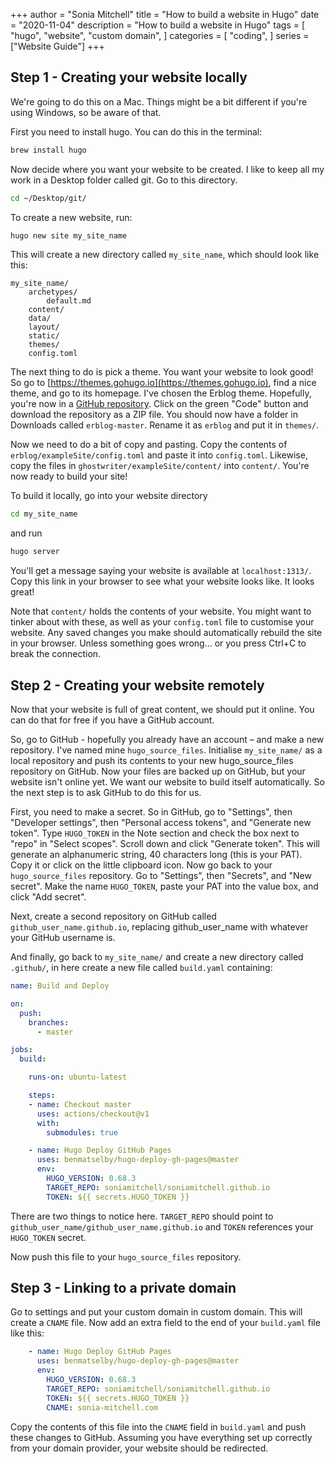 +++
author = "Sonia Mitchell"
title = "How to build a website in Hugo"
date = "2020-11-04"
description = "How to build a website in Hugo"
tags = [
    "hugo",
    "website",
    "custom domain",
]
categories = [
    "coding",
]
series = ["Website Guide"]
+++

## Step 1 - Creating your website locally

We're going to do this on a Mac. Things might be a bit different if you're using Windows, so be aware of that.

First you need to install hugo. You can do this in the terminal:

``` bash
brew install hugo
```

Now decide where you want your website to be created. I like to keep all my work in a Desktop folder called git. Go to this directory.

``` bash
cd ~/Desktop/git/
```

To create a new website, run:

``` bash
hugo new site my_site_name
```

This will create a new directory called `my_site_name`, which should look like this:

```
my_site_name/
    archetypes/
        default.md
    content/
    data/
    layout/
    static/
    themes/
    config.toml
```

The next thing to do is pick a theme. You want your website to look good! So go to [https://themes.gohugo.io](https://themes.gohugo.io), find a nice theme, and go to its homepage. I've chosen the Erblog theme. Hopefully, you're now in a [GitHub repository](https://github.com/ertuil/erblog). Click on the green "Code" button and download the repository as a ZIP file. You should now have a folder in Downloads called `erblog-master`. Rename it as `erblog` and put it in `themes/`.

Now we need to do a bit of copy and pasting. Copy the contents of `erblog/exampleSite/config.toml` and paste it into `config.toml`. Likewise, copy the files in `ghostwriter/exampleSite/content/` into `content/`. You're now ready to build your site!

To build it locally, go into your website directory

``` bash
cd my_site_name
```

and run

``` bash
hugo server
```

You'll get a message saying your website is available at `localhost:1313/`. Copy this link in your browser to see what your website looks like. It looks great!

Note that `content/` holds the contents of your website. You might want to tinker about with these, as well as your `config.toml` file to customise your website. Any saved changes you make should automatically rebuild the site in your browser. Unless something goes wrong... or you press Ctrl+C to break the connection.  

## Step 2 - Creating your website remotely

Now that your website is full of great content, we should put it online. You can do that for free if you have a GitHub account.

So, go to GitHub - hopefully you already have an account – and make a new repository. I've named mine `hugo_source_files`. Initialise `my_site_name/` as a local repository and push its contents to your new hugo_source_files repository on GitHub. Now your files are backed up on GitHub, but your website isn't online yet. We want our website to build itself automatically. So the next step is to ask GitHub to do this for us.

First, you need to make a secret. So in GitHub, go to "Settings", then "Developer settings", then "Personal access tokens", and "Generate new token". Type `HUGO_TOKEN` in the Note section and check the box next to "repo" in "Select scopes". Scroll down and click "Generate token". This will generate an alphanumeric string, 40 characters long (this is your PAT). Copy it or click on the little clipboard icon. Now go back to your `hugo_source_files` repository. Go to "Settings", then "Secrets", and "New secret". Make the name `HUGO_TOKEN`, paste your PAT into the value box, and click "Add secret".

Next, create a second repository on GitHub called `github_user_name.github.io`, replacing github_user_name with whatever your GitHub username is.

And finally, go back to `my_site_name/` and create a new directory called `.github/`, in here create a new file called `build.yaml` containing:

``` yaml
name: Build and Deploy

on:
  push:
    branches:
      - master

jobs:
  build:

    runs-on: ubuntu-latest

    steps:
    - name: Checkout master
      uses: actions/checkout@v1
      with:
        submodules: true

    - name: Hugo Deploy GitHub Pages
      uses: benmatselby/hugo-deploy-gh-pages@master
      env:
        HUGO_VERSION: 0.68.3
        TARGET_REPO: soniamitchell/soniamitchell.github.io
        TOKEN: ${{ secrets.HUGO_TOKEN }}
```

There are two things to notice here. `TARGET_REPO` should point to `github_user_name/github_user_name.github.io` and `TOKEN` references your `HUGO_TOKEN` secret.

Now push this file to your `hugo_source_files` repository.

## Step 3 - Linking to a private domain

Go to settings and put your custom domain in custom domain. This will create a `CNAME` file. Now add an extra field to the end of your `build.yaml` file like this:

``` yaml
    - name: Hugo Deploy GitHub Pages
      uses: benmatselby/hugo-deploy-gh-pages@master
      env:
        HUGO_VERSION: 0.68.3
        TARGET_REPO: soniamitchell/soniamitchell.github.io
        TOKEN: ${{ secrets.HUGO_TOKEN }}
        CNAME: sonia-mitchell.com
```

Copy the contents of this file into the `CNAME` field in `build.yaml` and push these changes to GitHub. Assuming you have everything set up correctly from your domain provider, your website should be redirected.
